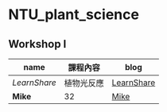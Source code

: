 # NTU_plant_science

## Workshop I

|     name     |    課程內容 |             blog                |
| ------------ | ---------- | ------------------------------- |
| _LearnShare_ |  植物光反應 | [LearnShare](http://xianbai.me) |
| __Mike__     |  32 | [Mike](http://mike.me)          |
